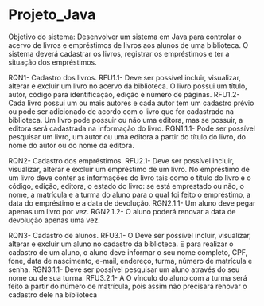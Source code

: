 # Projeto_Java

Objetivo do sistema: Desenvolver um sistema em Java para controlar o acervo de livros e empréstimos de livros aos alunos de uma biblioteca. O sistema deverá cadastrar os livros, registrar os empréstimos e ter a situação dos empréstimos.

RQN1- Cadastro dos livros. 
RFU1.1- Deve ser possível incluir, visualizar, alterar e excluir um livro no acervo da biblioteca. O livro possui um título, autor, código para identificação, edição e número de páginas. 
RFU1.2- Cada livro possui um ou mais autores e cada autor tem um cadastro prévio ou pode ser adicionado de acordo com o livro que for cadastrado na biblioteca. Um livro pode possuir ou não uma editora, mas se possuir, a editora será cadastrada na informação do livro. 
RGN1.1.1- Pode ser possível pesquisar um livro, um autor ou uma editora a partir do título do livro, do nome do autor ou do nome da editora. 

RQN2- Cadastro dos empréstimos. 
RFU2.1- Deve ser possível incluir, visualizar, alterar e excluir um empréstimo de um livro. No empréstimo de um livro deve conter as informações do livro tais como o título do livro e o código, edição, editora, o estado do livro: se está emprestado ou não, o nome, a matrícula e a turma do aluno para o qual foi feito o empréstimo, a data do empréstimo e a data de devolução. 
RGN2.1.1- Um aluno deve pegar apenas um livro por vez. 
RGN2.1.2- O aluno poderá renovar a data de devolução apenas uma vez. 

RQN3- Cadastro de alunos. 
RFU3.1- O Deve ser possível incluir, visualizar, alterar e excluir um aluno no cadastro da biblioteca. E para realizar o cadastro de um aluno, o aluno deve informar o seu nome completo, CPF, fone, data de nascimento, e-mail, endereço, turma, número de matrícula e senha. 
RGN3.1.1- Deve ser possível pesquisar um aluno através do seu nome ou de sua turma. 
RFU3.2.1- A O vínculo do aluno com a turma será feito a partir do número de matrícula, pois assim não precisará renovar o cadastro dele na biblioteca
